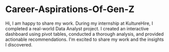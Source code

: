# Career-Aspirations-Of-Gen-Z
Hi, I am happy to share my work. During my internship at KultureHire, I completed a real-world Data Analyst project. I created an interactive dashboard using pivot tables, conducted a thorough analysis, and provided actionable recommendations. I'm excited to share my work and the insights I discovered.
